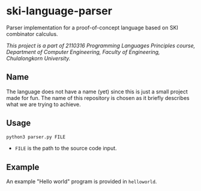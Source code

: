 # ski-language-parser
Parser implementation for a proof-of-concept language based on SKI combinator calculus.

_This project is a part of 2110316 Programming Languages Principles course,
Department of Computer Engineering, Faculty of Engineering, Chulalongkorn University._

## Name
The language does not have a name (yet) since this is just a small project made for fun.
The name of this repository is chosen as it briefly describes what we are trying to achieve.

## Usage
```sh
python3 parser.py FILE
```
- `FILE` is the path to the source code input.

## Example
An example "Hello world" program is provided in `helloworld`.
